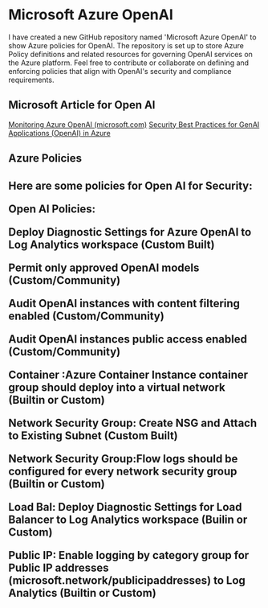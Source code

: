 # Microsoft Azure OpenAI

I have created a new GitHub repository named 'Microsoft Azure OpenAI' to show Azure policies for OpenAI. The repository is set up to store Azure Policy definitions and related resources for governing OpenAI services on the Azure platform. Feel free to contribute or collaborate on defining and enforcing policies that align with OpenAI's security and compliance requirements.

<h2>Microsoft Article for Open AI</h2>

[Monitoring Azure OpenAI (microsoft.com)](https://techcommunity.microsoft.com/t5/fasttrack-for-azure/azure-openai-insights-monitoring-ai-with-confidence/ba-p/4026850)
[Security Best Practices for GenAI Applications (OpenAI) in Azure](https://techcommunity.microsoft.com/t5/azure-architecture-blog/security-best-practices-for-genai-applications-openai-in-azure/ba-p/4027885)

<h2>Azure Policies<h2>
Here are some policies for Open AI for Security:
  
Open AI Policies:

Deploy Diagnostic Settings for Azure OpenAI to Log Analytics workspace (Custom Built)

Permit only approved OpenAI models (Custom/Community)

Audit OpenAI instances with content filtering enabled (Custom/Community)

Audit OpenAI instances public access enabled (Custom/Community)

Container :Azure Container Instance container group should deploy into a virtual network (Builtin or Custom)

Network Security Group: Create NSG and Attach to Existing Subnet (Custom Built)

Network Security Group:Flow logs should be configured for every network security group (Builtin or Custom)

Load Bal: Deploy Diagnostic Settings for Load Balancer to Log Analytics workspace (Builin or Custom)

Public IP: Enable logging by category group for Public IP addresses (microsoft.network/publicipaddresses) to Log Analytics (Builtin or Custom)
